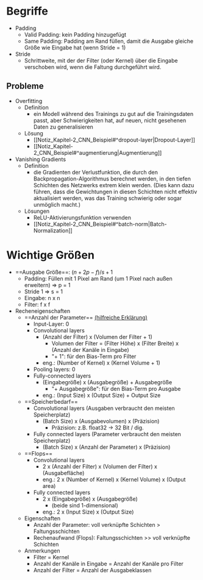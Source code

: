 # Begriffe 
- Padding 
	- Valid Padding: kein Padding hinzugefügt 
	- Same Padding: Padding am Rand füllen, damit die Ausgabe gleiche Größe wie Eingabe hat (wenn Stride = 1) 
- Stride 
	- Schrittweite, mit der der Filter (oder Kernel) über die Eingabe verschoben wird, wenn die Faltung durchgeführt wird. 

## Probleme 
- Overfitting 
	- Definition 
		- ein Modell während des Trainings zu gut auf die Trainingsdaten passt, aber Schwierigkeiten hat, auf neuen, nicht gesehenen Daten zu generalisieren 
	- Lösung 
		- [[Notiz_Kapitel-2_CNN_Beispiel#^dropout-layer|Dropout-Layer]] 
		- [[Notiz_Kapitel-2_CNN_Beispiel#^augmentierung|Augmentierung]] 
- Vanishing Gradients 
	- Definition 
		- die Gradienten der Verlustfunktion, die durch den Backpropagation-Algorithmus berechnet werden, in den tiefen Schichten des Netzwerks extrem klein werden. (Dies kann dazu führen, dass die Gewichtungen in diesen Schichten nicht effektiv aktualisiert werden, was das Training schwierig oder sogar unmöglich macht.) 
	- Lösungen 
		- ReLU-Aktivierungsfunktion verwenden 
		- [[Notiz_Kapitel-2_CNN_Beispiel#^batch-norm|Batch-Normalization]] 

# Wichtige Größen
- ==Ausgabe Größe==: $(n + 2p -f)/s + 1$ 
	- Padding: Füllen mit 1 Pixel am Rand (um 1 Pixel nach außen erweitern) $\Rightarrow$ p = 1 
	- Stride 1 $\Rightarrow$ s = 1 
	- Eingabe: n x n 
	- Filter: f x f 
- Recheneigenschaften 
	- ==Anzahl der Parameter== [(hilfreiche Erklärung)](https://stackoverflow.com/questions/42786717/how-to-calculate-the-number-of-parameters-for-convolutional-neural-network ) 
		- Input-Layer: 0 
		- Convolutional layers 
			- (Anzahl der Filter) x (Volumen der Filter + 1)
				- Volumen der Filter = (Filter Höhe) x (Filter Breite) x (Anzahl der Kanäle in Eingabe)
				- "+ 1": für den Bias-Term pro Filter 
			- eng.: (Number of Kernel) x (Kernel Volume + 1) 
		- Pooling layers: 0 
		- Fully-connected layers 
			- (Eingabegröße) x (Ausgabegröße) + Ausgabegröße 
				- "+ Ausgabegröße": für den Bias-Term pro Ausgabe 
			- eng.: (Input Size) x (Output Size) + Output Size 
	- ==Speicherbedarf== 
		- Convolutional layers (Ausgaben verbraucht den meisten Speicherplatz) 
			- (Batch Size) x (Ausgabevolumen) x (Präzision) 
				- Präzision: z.B. float32 -> 32 Bit / dig. 
		- Fully connected layers (Parameter verbraucht den meisten Speicherplatz) 
			- (Batch Size) x (Anzahl der Parameter) x (Präzision)
	- ==Flops== 
		- Convolutional layers 
			- 2 x (Anzahl der Filter) x (Volumen der Filter) x (Ausgabefläche) 
			- eng.: 2 x (Number of Kernel) x (Kernel Volume) x (Output area) 
		- Fully connected layers 
			- 2 x (Eingabegröße) x (Ausgabegröße) 
				- (beide sind 1-dimensional) 
			- eng.: 2 x (Input Size) x (Output Size) 
	- Eigenschaften 
		- Anzahl der Parameter: voll verknüpfte Schichten > Faltungsschichten 
		- Rechenaufwand (Flops): Faltungsschichten >> voll verknüpfte Schichten 
	- Anmerkungen 
		- Filter = Kernel 
		- Anzahl der Kanäle in Eingabe = Anzahl der Kanäle pro Filter 
		- Anzahl der Filter = Anzahl der Ausgabeklassen 
